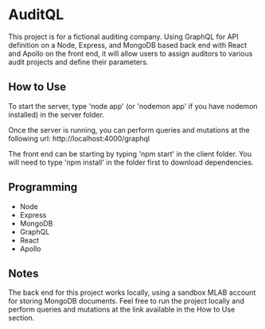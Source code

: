 # AuditQL
This project is for a fictional auditing company. Using GraphQL for API definition on a Node, Express, and MongoDB based back end with React and Apollo on the front end, it will allow users to assign auditors to various audit projects and define their parameters.

## How to Use
To start the server, type 'node app' (or 'nodemon app' if you have nodemon installed) in the server folder.

Once the server is running, you can perform queries and mutations at the following url: http://localhost:4000/graphql

The front end can be starting by typing 'npm start' in the client folder. You will need to type 'npm install' in the folder first to download dependencies.

## Programming
* Node
* Express
* MongoDB
* GraphQL
* React
* Apollo

## Notes
The back end for this project works locally, using a sandbox MLAB account for storing MongoDB documents. Feel free to run the project locally and perform queries and mutations at the link available in the How to Use section.